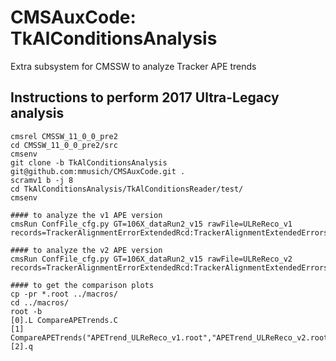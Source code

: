 CMSAuxCode: TkAlConditionsAnalysis
==========

Extra subsystem for CMSSW to analyze Tracker APE trends


Instructions to perform 2017 Ultra-Legacy analysis
-----------

```
cmsrel CMSSW_11_0_0_pre2
cd CMSSW_11_0_0_pre2/src
cmsenv
git clone -b TkAlConditionsAnalysis git@github.com:mmusich/CMSAuxCode.git .
scramv1 b -j 8
cd TkAlConditionsAnalysis/TkAlConditionsReader/test/
cmsenv

#### to analyze the v1 APE version
cmsRun ConfFile_cfg.py GT=106X_dataRun2_v15 rawFile=ULReReco_v1 records=TrackerAlignmentErrorExtendedRcd:TrackerAlignmentExtendedErrors_2017_ultralegacy_v1

#### to analyze the v2 APE version
cmsRun ConfFile_cfg.py GT=106X_dataRun2_v15 rawFile=ULReReco_v2 records=TrackerAlignmentErrorExtendedRcd:TrackerAlignmentExtendedErrors_2017_ultralegacy_v2

#### to get the comparison plots
cp -pr *.root ../macros/
cd ../macros/
root -b
[0].L CompareAPETrends.C
[1] CompareAPETrends("APETrend_ULReReco_v1.root","APETrend_ULReReco_v2.root")
[2].q
```
